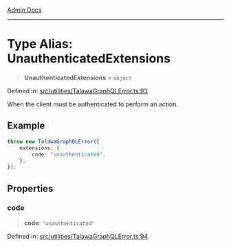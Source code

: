 [Admin Docs](/)

***

# Type Alias: UnauthenticatedExtensions

> **UnauthenticatedExtensions** = `object`

Defined in: [src/utilities/TalawaGraphQLError.ts:93](https://github.com/PurnenduMIshra129th/talawa-api/blob/dd95e2d2302936a5436289a9e626f7f4e2b14e02/src/utilities/TalawaGraphQLError.ts#L93)

When the client must be authenticated to perform an action.

## Example

```ts
throw new TalawaGraphQLError({
	extensions: {
		code: "unauthenticated",
	},
});
```

## Properties

### code

> **code**: `"unauthenticated"`

Defined in: [src/utilities/TalawaGraphQLError.ts:94](https://github.com/PurnenduMIshra129th/talawa-api/blob/dd95e2d2302936a5436289a9e626f7f4e2b14e02/src/utilities/TalawaGraphQLError.ts#L94)
